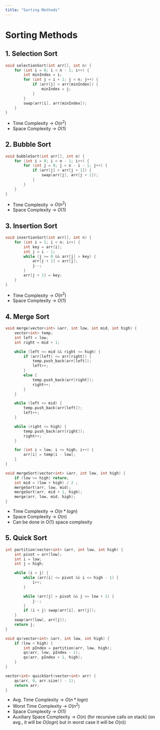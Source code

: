 ```yaml
---
title: "Sorting Methods"
---
```


# Sorting Methods

## 1. Selection Sort

```cpp
void selectionSort(int arr[], int n) {
    for (int i = 0; i < n - 1; i++) {
        int minIndex = i;
        for (int j = i + 1; j < n; j++) {
            if (arr[j] < arr[minIndex]) {
                minIndex = j;
            }
        }
        swap(arr[i], arr[minIndex]);
    }
}
```

- Time Complexity -> $O(n^2)$
- Space Complexity -> $O(1)$

## 2. Bubble Sort

```cpp
void bubbleSort(int arr[], int n) {
    for (int i = 0; i < n - 1; i++) {
        for (int j = 0; j < n - i - 1; j++) {
            if (arr[j] > arr[j + 1]) {
                swap(arr[j], arr[j + 1]);
            }
        }
    }
}
```

- Time Complexity -> $O(n^2)$
- Space Complexity -> $O(1)$

## 3. Insertion Sort

```cpp
void insertionSort(int arr[], int n) {
    for (int i = 1; i < n; i++) {
        int key = arr[i];
        int j = i - 1;
        while (j >= 0 && arr[j] > key) {
            arr[j + 1] = arr[j];
            j--;
        }
        arr[j + 1] = key;
    }
}
```

- Time Complexity -> $O(n^2)$
- Space Complexity -> $O(1)$

## 4. Merge Sort

```cpp
void merge(vector<int> &arr, int low, int mid, int high) {
    vector<int> temp; 
    int left = low;      
    int right = mid + 1;  

    while (left <= mid && right <= high) {
        if (arr[left] <= arr[right]) {
            temp.push_back(arr[left]);
            left++;
        }
        else {
            temp.push_back(arr[right]);
            right++;
        }
    }

    while (left <= mid) {
        temp.push_back(arr[left]);
        left++;
    }

    while (right <= high) {
        temp.push_back(arr[right]);
        right++;
    }

    for (int i = low; i <= high; i++) {
        arr[i] = temp[i - low];
    }
}
```

```cpp
void mergeSort(vector<int> &arr, int low, int high) {
    if (low >= high) return;
    int mid = (low + high) / 2 ;
    mergeSort(arr, low, mid);  
    mergeSort(arr, mid + 1, high); 
    merge(arr, low, mid, high); 
}
```

- Time Complexity -> $O(n*logn)$  
- Space Complexity -> $O(n)$
- Can be done in O(1) space complexity

## 5. Quick Sort

```cpp
int partition(vector<int> &arr, int low, int high) {
    int pivot = arr[low];
    int i = low;
    int j = high;

    while (i < j) {
        while (arr[i] <= pivot && i <= high - 1) {
            i++;
        }

        while (arr[j] > pivot && j >= low + 1) {
            j--;
        }
        if (i < j) swap(arr[i], arr[j]);
    }
    swap(arr[low], arr[j]);
    return j;
}
```
```cpp
void qs(vector<int> &arr, int low, int high) {
    if (low < high) {
        int pIndex = partition(arr, low, high);
        qs(arr, low, pIndex - 1);
        qs(arr, pIndex + 1, high);
    }
}
```
```cpp
vector<int> quickSort(vector<int> arr) {
    qs(arr, 0, arr.size() - 1);
    return arr;
}
```

- Avg. Time Complexity -> $O(n*logn)$
- Worst Time Complexity -> $O(n^2)$  
- Space Complexity -> $O(1)$
- Auxiliary Space Complexity -> $O(n)$ (for recursive calls on stack) (on avg., it will be $O(logn)$ but in worst case it will be $O(n)$)

